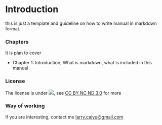 # Introduction

this is just a template and guideline on how to write manual in markdown format.


### Chapters
It is plan to cover

* Chapter 1: Introduction, What is markdown, what is included in this manual

### License
  The license is under ![](http://i.creativecommons.org/l/by-nc-nd/3.0/88x31.png), see [CC BY NC ND 3.0](http://creativecommons.org/licenses/by-nc-nd/3.0/) for more

### Way of working

If you are interesting, contact me larry.caiyu@gmail.com
 
